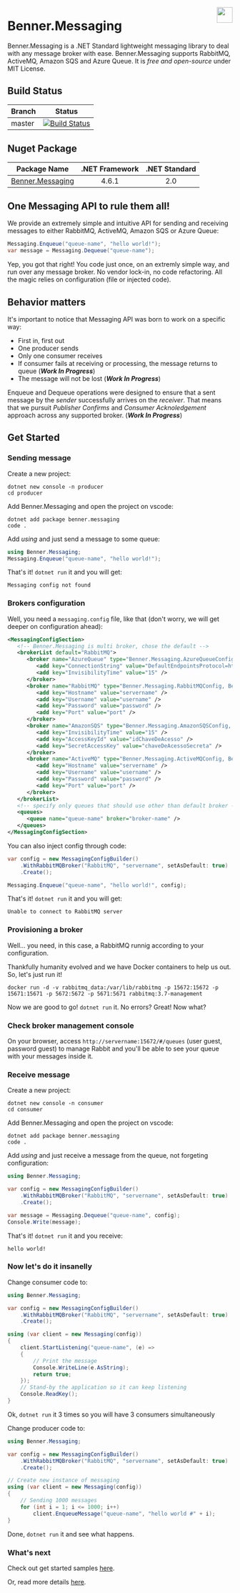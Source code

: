 [<img align="right" src="https://emojipedia-us.s3.dualstack.us-west-1.amazonaws.com/thumbs/160/google/146/flag-for-brazil_1f1e7-1f1f7.png" width="35x"/>](https://github.com/benner-sistemas/messaging/blob/master/LEIAME.md)

# Benner.Messaging

Benner.Messaging is a .NET Standard lightweight messaging library to deal with any message broker with ease.
Benner.Messaging supports RabbitMQ, ActiveMQ, Amazon SQS and Azure Queue. It is _free and open-source_ under MIT License.

## Build Status
Branch | Status
--- | :---:
master | [![Build Status](https://dev.azure.com/benner-tecnologia/benner-tecnologia/_apis/build/status/benner-sistemas.messaging?branchName=master)](https://dev.azure.com/benner-tecnologia/benner-tecnologia/_build/latest?definitionId=2&branchName=master)


## Nuget Package
| Package Name | .NET Framework | .NET Standard |
| ------------ | :------------: | :-----------: |
| [Benner.Messaging](https://www.nuget.org/packages/Benner.Messaging/) | 4.6.1 | 2.0 |

## One Messaging API to rule them all!

We provide an extremely simple and intuitive API for sending and receiving messages to either RabbitMQ, ActiveMQ, Amazon SQS or Azure Queue:

```csharp
Messaging.Enqueue("queue-name", "hello world!");
var message = Messaging.Dequeue("queue-name");
```

Yep, you got that right! You code just once, on an extremly simple way, and run over any message broker. No vendor lock-in, no code refactoring.
All the magic relies on configuration (file or injected code).

## Behavior matters

It's important to notice that Messaging API was born to work on a specific way:
* First in, first out 
* One producer sends
* Only one consumer receives
* If consumer fails at receiving or processing, the message returns to queue (***Work In Progress***)
* The message will not be lost (***Work In Progress***)

Enqueue and Dequeue operations were designed to ensure that a sent message by the _sender_ successfully arrives on the _receiver_. 
That means that we pursuit _Publisher Confirms_ and _Consumer Acknoledgement_ approach across any supported broker. (***Work In Progress***)

## Get Started

### Sending message

Create a new project:
```shell
dotnet new console -n producer
cd producer
```

Add Benner.Messaging and open the project on vscode:
```shell
dotnet add package benner.messaging
code .
```

Add _using_ and just send a message to some queue:
```csharp
using Benner.Messaging;
Messaging.Enqueue("queue-name", "hello world!");
```

That's it! `dotnet run` it and you will get:
```shell
Messaging config not found
```

### Brokers configuration

Well, you need a `messaging.config` file, like that (don't worry, we will get deeper on configuration ahead):
```xml
<MessagingConfigSection>
   <!-- Benner.Messaging is multi broker, chose the default -->
   <brokerList default="RabbitMQ">
      <broker name="AzureQueue" type="Benner.Messaging.AzureQueueConfig, Benner.Messaging">
         <add key="ConnectionString" value="DefaultEndpointsProtocol=https;AccountName=accountName;AccountKey=accountKey;EndpointSuffix=core.windows.net" />
         <add key="InvisibilityTime" value="15" />
      </broker>
      <broker name="RabbitMQ" type="Benner.Messaging.RabbitMQConfig, Benner.Messaging">
         <add key="Hostname" value="servername" />
         <add key="Username" value="username" />
         <add key="Password" value="password" />
         <add key="Port" value="port" />
      </broker>
      <broker name="AmazonSQS" type="Benner.Messaging.AmazonSQSConfig, Benner.Messaging">
         <add key="InvisibilityTime" value="15" />
		 <add key="AccessKeyId" value="idChaveDeAcesso" />
		 <add key="SecretAccessKey" value="chaveDeAcessoSecreta" />
      </broker>
      <broker name="ActiveMQ" type="Benner.Messaging.ActiveMQConfig, Benner.Messaging">
         <add key="Hostname" value="servername" />
         <add key="Username" value="username" />
         <add key="Password" value="password" />
         <add key="Port" value="port" />
      </broker>
   </brokerList>
   <!-- specify only queues that should use other than default broker -->
   <queues>
      <queue name="queue-name" broker="broker-name" />
   </queues>
</MessagingConfigSection>
```

You can also inject config through code:
```csharp
var config = new MessagingConfigBuilder()
    .WithRabbitMQBroker("RabbitMQ", "servername", setAsDefault: true)
    .Create();

Messaging.Enqueue("queue-name", "hello world!", config);
```

That's it! `dotnet run` it and you will get:
```shell
Unable to connect to RabbitMQ server
```

### Provisioning a broker

Well... you need, in this case, a RabbitMQ runnig according to your configuration.

Thankfully humanity evolved and we have Docker containers to help us out. So, let's just run it!
```shell
docker run -d -v rabbitmq_data:/var/lib/rabbitmq -p 15672:15672 -p 15671:15671 -p 5672:5672 -p 5671:5671 rabbitmq:3.7-management
```

Now we are good to go! `dotnet run` it. No errors? Great! Now what?

### Check broker management console

On your browser, access `http://servername:15672/#/queues` (user guest, password guest) to manage Rabbit and you'll be able to see your queue with your messages inside it.

### Receive message
Create a new project:
```shell
dotnet new console -n consumer
cd consumer
```

Add Benner.Messaging and open the project on vscode:
```shell
dotnet add package benner.messaging
code .
```

Add _using_ and just receive a message from the queue, not forgeting configuration:
```csharp
using Benner.Messaging;

var config = new MessagingConfigBuilder()
    .WithRabbitMQBroker("RabbitMQ", "servername", setAsDefault: true)
    .Create();

var message = Messaging.Dequeue("queue-name", config);
Console.Write(message);
```

That's it! `dotnet run` it and you receive:
```shell
hello world! 
```

### Now let's do it insanelly

Change consumer code to:
```csharp
using Benner.Messaging;

var config = new MessagingConfigBuilder()
    .WithRabbitMQBroker("RabbitMQ", "servername", setAsDefault: true)
    .Create();

using (var client = new Messaging(config))
{
    client.StartListening("queue-name", (e) =>
    {
        // Print the message
        Console.WriteLine(e.AsString);
        return true;
    });
    // Stand-by the application so it can keep listening
    Console.ReadKey();
}
```

Ok, `dotnet run` it 3 times so you will have 3 consumers simultaneously

Change producer code to:
```csharp
using Benner.Messaging;

var config = new MessagingConfigBuilder()
    .WithRabbitMQBroker("RabbitMQ", "servername", setAsDefault: true)
    .Create();

// Create new instance of messaging
using (var client = new Messaging(config))
{
    // Sending 1000 messages
    for (int i = 1; i <= 1000; i++)
        client.EnqueueMessage("queue-name", "hello world #" + i);
}
```

Done, `dotnet run` it and see what happens.

### What's next

Check out get started samples [here](samples).

Or, read more details [here](DETAILS.md).